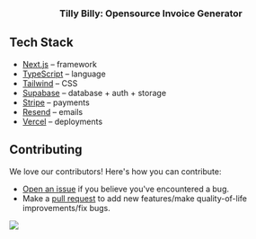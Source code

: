 <h3 align="center">Tilly Billy: Opensource Invoice Generator</h3>

## Tech Stack

- [Next.js](https://nextjs.org/) – framework
- [TypeScript](https://www.typescriptlang.org/) – language
- [Tailwind](https://tailwindcss.com/) – CSS
- [Supabase](https://supabase.com/) – database + auth + storage
- [Stripe](https://stripe.com/) – payments
- [Resend](https://resend.com/) – emails
- [Vercel](https://vercel.com/) – deployments

## Contributing

We love our contributors! Here's how you can contribute:

- [Open an issue](https://github.com/harithwick/tilly-billy/issues) if you believe you've encountered a bug.
- Make a [pull request](https://github.com/harithwick/tilly-billy/pull) to add new features/make quality-of-life improvements/fix bugs.

<a href="https://github.com/harithwick/tilly-billy/graphs/contributors">
  <img src="https://contrib.rocks/image?repo=harithwick/tilly-billy" />
</a>
